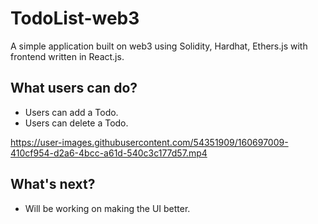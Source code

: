 # TodoList-web3
A simple application built on web3 using Solidity, Hardhat, Ethers.js with frontend written in React.js.

## What users can do?

- Users can add a Todo.
- Users can delete a Todo.



https://user-images.githubusercontent.com/54351909/160697009-410cf954-d2a6-4bcc-a61d-540c3c177d57.mp4



## What's next?

- Will be working on making the UI better.

